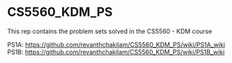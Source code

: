 # CS5560_KDM_PS
This rep contains the problem sets solved in the CS5560 - KDM course

PS1A: https://github.com/revanthchakilam/CS5560_KDM_PS/wiki/PS1A_wiki
PS1B: https://github.com/revanthchakilam/CS5560_KDM_PS/wiki/PS1B_wiki

   
 
